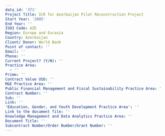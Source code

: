 ```yaml
---
data_id: '371'
Project Title: ICR for Azerbaijan Pilot Reconstruction Project
Start Year: '2005'
End Year: ''
ISO3 Code: AZE
Region: Europe and Eurasia
Country: Azerbaijan
Client/ Donor: World Bank
Point of contact: ''
Email: ''
Phone: ''
Current Project? (Y/N): ''
Practice Area:
  - ''
Prime: ''
Contract Value USD: ''
M&E Practice Area: ''
Public Financial Management and Fiscal Sustainability Practice Area: ''
Contract Number: ''
Sub: ''
Link: ''
'Education, Gender, and Youth Development Practice Area': ''
Link to the document file: ''
Knowledge Management and Data Analytics Practice Area: ''
Document Title: ''
Subcontract Number/Order Number/Grant Number: ''
---
```

